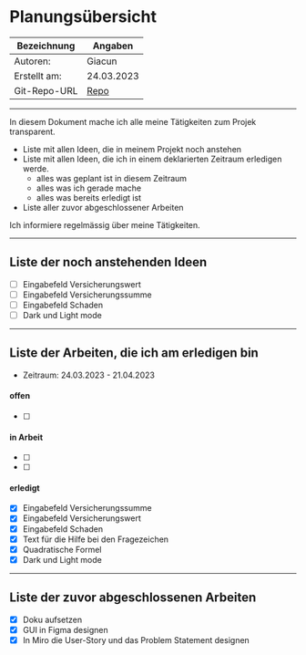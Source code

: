 # <Projekt> Planungsübersicht

| Bezeichnung    | Angaben        |
| -------------- | ---------------|
| Autoren:       | Giacun         |
| Erstellt am:   | 24.03.2023     |
| Git-Repo-URL   | [Repo](https://github.com/Giaciii/ZooAppProg1/) |

---

In diesem Dokument mache ich alle meine Tätigkeiten zum Projek transparent.

* Liste mit allen Ideen, die in meinem Projekt noch anstehen
* Liste mit allen Ideen, die ich in einem deklarierten Zeitraum erledigen werde.
   * alles was geplant ist in diesem Zeitraum
   * alles was ich gerade mache
   * alles was bereits erledigt ist
* Liste aller zuvor abgeschlossener Arbeiten
   
Ich informiere regelmässig über meine Tätigkeiten.

   
---

## Liste der noch anstehenden Ideen

* [ ] Eingabefeld Versicherungswert
* [ ] Eingabefeld Versicherungssumme
* [ ] Eingabefeld Schaden
* [ ] Dark und Light mode

---

## Liste der Arbeiten, die ich am erledigen bin

* Zeitraum: 24.03.2023 - 21.04.2023

#### offen

* [ ] 

#### in Arbeit

* [ ]
* [ ] 

#### erledigt

* [x] Eingabefeld Versicherungssumme
* [x] Eingabefeld Versicherungswert
* [x] Eingabefeld Schaden
* [x] Text für die Hilfe bei den Fragezeichen
* [x] Quadratische Formel
* [x] Dark und Light mode

---

## Liste der zuvor abgeschlossenen Arbeiten

* [x] Doku aufsetzen
* [x] GUI in Figma designen
* [x] In Miro die User-Story und das Problem Statement designen